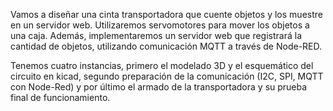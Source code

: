 Vamos a diseñar una cinta transportadora que cuente objetos y los muestre en un servidor web. Utilizaremos servomotores para mover los objetos a una caja. Además, implementaremos un servidor web que registrará la cantidad de objetos, utilizando comunicación MQTT a través de Node-RED.

Tenemos cuatro instancias, primero el modelado 3D y el esquemático del circuito en kicad, segundo preparación de la comunicación (I2C, SPI, MQTT con Node-Red) y por último el armado de la transportadora y su prueba final de funcionamiento.  


